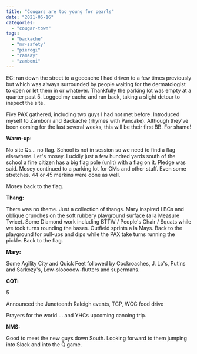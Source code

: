 ```yaml
---
title: "Cougars are too young for pearls"
date: "2021-06-16"
categories: 
  - "cougar-town"
tags: 
  - "backache"
  - "mr-safety"
  - "pierogi"
  - "ramsay"
  - "zamboni"
---
```


EC: ran down the street to a geocache I had driven to a few times previously but which was always surrounded by people waiting for the dermatologist to open or let them in or whatever. Thankfully the parking lot was empty at a quarter past 5. Logged my cache and ran back, taking a slight detour to inspect the site.

Five PAX gathered, including two guys I had not met before. Introduced myself to Zamboni and Backache (rhymes with Pancake). Although they've been coming for the last several weeks, this will be their first BB. For shame!

**Warm-up:**

No site Qs... no flag. School is not in session so we need to find a flag elsewhere. Let's mosey. Luckily just a few hundred yards south of the school a fine citizen has a big flag pole (unlit) with a flag on it. Pledge was said. Mosey continued to a parking lot for GMs and other stuff. Even some stretches. 44 or 45 merkins were done as well.

Mosey back to the flag.

**Thang:**

There was no theme. Just a collection of thangs. Mary inspired LBCs and oblique crunches on the soft rubbery playground surface (a la Measure Twice). Some Diamond work including BTTW / People's Chair / Squats while we took turns rounding the bases. Outfield sprints a la Mays. Back to the playground for pull-ups and dips while the PAX take turns running the pickle. Back to the flag.

**Mary:**

Some Agility City and Quick Feet followed by Cockroaches, J. Lo's, Putins and Sarkozy's, Low-slooooow-flutters and supermans.

**COT:**

5

Announced the Juneteenth Raleigh events, TCP, WCC food drive

Prayers for the world ... and YHCs upcoming canoing trip.

**NMS:**

Good to meet the new guys down South. Looking forward to them jumping into Slack and into the Q game.
